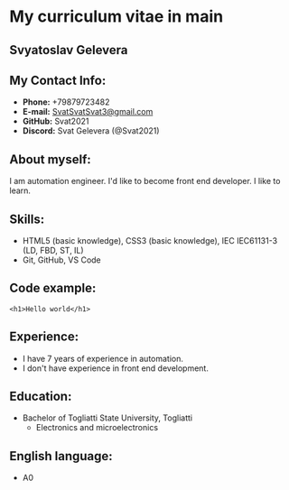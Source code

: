 # My сurriculum vitae in main

## Svyatoslav Gelevera

## My Contact Info:
* **Phone:** +79879723482
* **E-mail:** SvatSvatSvat3@gmail.com
* **GitHub:** Svat2021
* **Discord:** Svat Gelevera  (@Svat2021)

## About myself:
I am automation engineer. I'd like to become front end developer. I like to learn.

## Skills:
* HTML5 (basic knowledge), CSS3 (basic knowledge), IEC IEC61131-3 (LD, FBD, ST, IL)
* Git, GitHub, VS Code

## Code example:
```
<h1>Hello world</h1> 
```

## Experience:
* I have 7 years of experience in automation.
* I don't have experience in front end development.

## Education:
* Bachelor of Togliatti State University, Togliatti
    * Electronics and microelectronics

## English language:
* A0
